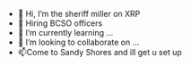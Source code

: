 - 👋 Hi, I’m the sheriff miller on XRP
- 👀 Hiring BCSO officers  
- 🌱 I’m currently learning ...
- 💞️ I’m looking to collaborate on ...
- 📫Come to Sandy Shores and ill get u set up

<!---
rmiller84/rmiller84 is a ✨ special ✨ repository because its `README.md` (this file) appears on your GitHub profile.
You can click the Preview link to take a look at your changes.
--->
